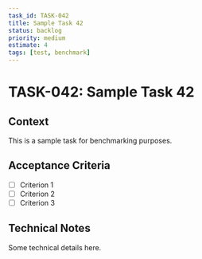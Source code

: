 ```yaml
---
task_id: TASK-042
title: Sample Task 42
status: backlog
priority: medium
estimate: 4
tags: [test, benchmark]
---
```


# TASK-042: Sample Task 42

## Context
This is a sample task for benchmarking purposes.

## Acceptance Criteria
- [ ] Criterion 1
- [ ] Criterion 2
- [ ] Criterion 3

## Technical Notes
Some technical details here.
